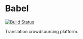 # Babel

[![Build Status](https://travis-ci.com/YuanHaoReginald/Babel.svg?token=zsHGTmLAzFgKwvRHdwXj&branch=master)](https://travis-ci.com/YuanHaoReginald/Babel)

Translation crowdsourcing platform.
